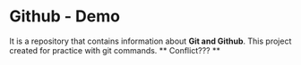 # Github - Demo
It is a repository that contains information about **Git and Github**. This project created for practice with git commands.
** Conflict??? **
